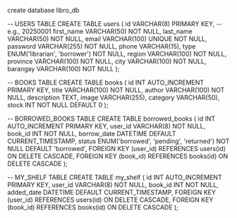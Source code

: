 create database libro_db

-- USERS TABLE
CREATE TABLE users (
    id VARCHAR(8) PRIMARY KEY, -- e.g., 20250001
    first_name VARCHAR(50) NOT NULL,
    last_name VARCHAR(50) NOT NULL,
    email VARCHAR(100) UNIQUE NOT NULL,
    password VARCHAR(255) NOT NULL,
    phone VARCHAR(15),
    type ENUM('librarian', 'borrower') NOT NULL,
    region VARCHAR(100) NOT NULL,
    province VARCHAR(100) NOT NULL,
    city VARCHAR(100) NOT NULL,
    barangay VARCHAR(100) NOT NULL
);

-- BOOKS TABLE
CREATE TABLE books (
    id INT AUTO_INCREMENT PRIMARY KEY,
    title VARCHAR(100) NOT NULL,
    author VARCHAR(100) NOT NULL,
    description TEXT,
    image VARCHAR(255),
    category VARCHAR(50),
    stock INT NOT NULL DEFAULT 0
);

-- BORROWED_BOOKS TABLE
CREATE TABLE borrowed_books (
    id INT AUTO_INCREMENT PRIMARY KEY,
    user_id VARCHAR(8) NOT NULL,
    book_id INT NOT NULL,
    borrow_date DATETIME DEFAULT CURRENT_TIMESTAMP,
    status ENUM('borrowed', 'pending', 'returned') NOT NULL DEFAULT 'borrowed',
    FOREIGN KEY (user_id) REFERENCES users(id) ON DELETE CASCADE,
    FOREIGN KEY (book_id) REFERENCES books(id) ON DELETE CASCADE
);

-- MY_SHELF TABLE
CREATE TABLE my_shelf (
    id INT AUTO_INCREMENT PRIMARY KEY,
    user_id VARCHAR(8) NOT NULL,
    book_id INT NOT NULL,
    added_date DATETIME DEFAULT CURRENT_TIMESTAMP,
    FOREIGN KEY (user_id) REFERENCES users(id) ON DELETE CASCADE,
    FOREIGN KEY (book_id) REFERENCES books(id) ON DELETE CASCADE
);